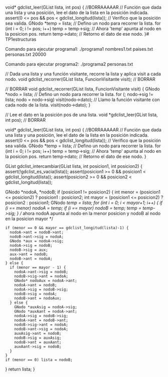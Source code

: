 void* gdclist_leer(GList lista, int pos) { //BORRAAAAAR
  // Función que dada una lista y una posición, lee el dato de la lista en la posición indicada.
  assert(0 <= pos && pos < gdclist_longitud(lista)); // Verifico que la posición sea valida.
  GNodo *temp = lista; // Defino un nodo para recorrer la lista.
  for (int i = 0; i != pos; i++) temp = temp->sig; 
  // Ahora 'temp' apunta al nodo en la posicion pos.
  return temp->dato; // Retorno el dato de ese nodo.
}# TP1estructuras

Comando para ejecutar programa1: 
./programa1 nombres1.txt paises.txt personas.txt 20000

Comando para ejecutar programa2:
./programa2 personas.txt




// Dada una lista y una función visitante, recorre la lista y aplica visit a cada nodo.
void gdclist_recorrer(GList lista, FuncionVisitante visit); // BORRAR

// BORRAR
void gdclist_recorrer(GList lista, FuncionVisitante visit) {
  GNodo *nodo = lista; // Defino un nodo para recorrer la lista.
  for (; nodo->sig != lista; nodo = nodo->sig) 
    visit(nodo->dato); // Llamo la función visitante con cada nodo de la lista.
  visit(nodo->dato); 
}


// Lee el dato en la posición pos de una lista.
void *gdclist_leer(GList lista, int pos); // BORRAR

void* gdclist_leer(GList lista, int pos) { //BORRAAAAAR
  // Función que dada una lista y una posición, lee el dato de la lista en la posición indicada.
  assert(0 <= pos && pos < gdclist_longitud(lista)); // Verifico que la posición sea valida.
  GNodo *temp = lista; // Defino un nodo para recorrer la lista.
  for (int i = 0; i != pos; i++) temp = temp->sig; 
  // Ahora 'temp' apunta al nodo en la posicion pos.
  return temp->dato; // Retorno el dato de ese nodo.
}


GList gdclist_intercambiar(GList lista, int posicion1, int posicion2) {
  assert(!gdclist_es_vacia(lista));
  assert(posicion1 >= 0 && posicion1 < gdclist_longitud(lista));
  assert(posicion2 >= 0 && posicion2 < gdclist_longitud(lista));

  GNodo *nodoA, *nodoB;
  if (posicion1 != posicion2) {
    int menor = (posicion1 <= posicion2) ? posicion1 : posicion2;
    int mayor = (posicion1 <= posicion2) ? posicion2 : posicion1;
    GNodo *temp = lista;
    for (int i = 0; i < mayor+1; i++) {
      if (i == menor) nodoA = temp;
      if (i == mayor) nodoB = temp;
      temp = temp->sig;
    } /* ahora nodoA apunta al nodo en la menor posicion y nodoB al nodo en la posicion mayor */

    if (menor == 0 && mayor == gdclist_longitud(lista)-1) {
      nodoA->ant = nodoB->ant;
      nodoB->ant->sig = nodoA;
      GNodo *aux = nodoA->sig;
      nodoA->sig = nodoB;
      nodoB->sig = aux;
      aux->ant = nodoB;
      nodoB->ant = nodoA;
    } else { 
      if (menor == mayor - 1) {
        nodoA->ant->sig = nodoB;
        nodoB->sig->ant = nodoA;
        GNodo* nodoAux = nodoA->ant;
        nodoA->ant = nodoB;
        nodoA->sig = nodoB->sig;
        nodoB->sig = nodoA;
        nodoB->ant = nodoAux;
      } else {
        GNodo *auxAsig = nodoA->sig;
        GNodo *auxAant = nodoA->ant;
        nodoA->sig = nodoB->sig;
        nodoA->ant = nodoB->ant;
        nodoB->sig->ant = nodoA;
        nodoB->ant->sig = nodoA;
        auxAsig->ant = nodoB;
        nodoB->sig = auxAsig;
        nodoB->ant = auxAant;
        auxAant->sig = nodoB;
      }
    }
    if (menor == 0) lista = nodoB;
  }
  return lista;
}
